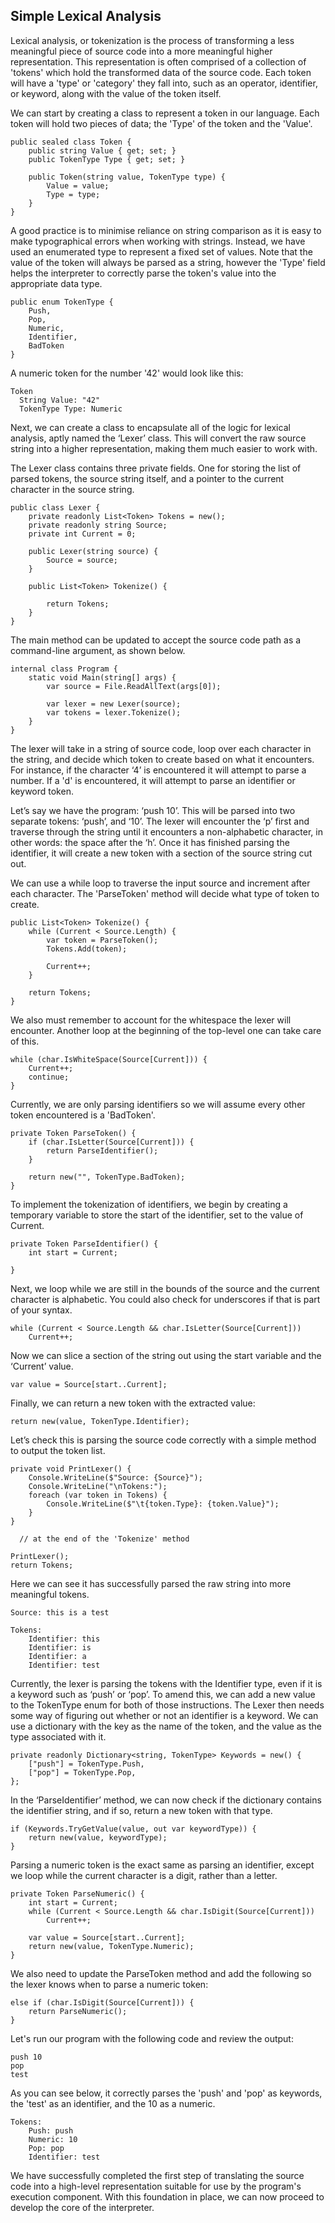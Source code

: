 ## Simple Lexical Analysis

Lexical analysis, or tokenization is the process of transforming a less meaningful piece of source code into a more meaningful higher representation. This representation is often comprised of a collection of 'tokens' which hold the transformed data of the source code. Each token will have a 'type' or 'category' they fall into, such as an operator, identifier, or keyword, along with the value of the token itself.

We can start by creating a class to represent a token in our language. Each token will hold two pieces of data; the 'Type' of the token and the 'Value'.

```
public sealed class Token {
    public string Value { get; set; }
    public TokenType Type { get; set; }

    public Token(string value, TokenType type) {
        Value = value;
        Type = type;
    }
}
```

A good practice is to minimise reliance on string comparison as it is easy to make typographical errors when working with strings. Instead, we have used an enumerated type to represent a fixed set of values. Note that the value of the token will always be parsed as a string, however the 'Type' field helps the interpreter to correctly parse the token's value into the appropriate data type.

```
public enum TokenType {
    Push,
    Pop,
    Numeric,
    Identifier,
    BadToken
}
```

A numeric token for the number '42' would look like this:

```
Token
  String Value: "42"
  TokenType Type: Numeric
```

Next, we can create a class to encapsulate all of the logic for lexical analysis, aptly named the ‘Lexer’ class. This will convert the raw source string into a higher representation, making them much easier to work with.

The Lexer class contains three private fields. One for storing the list of parsed tokens, the source string itself, and a pointer to the current character in the source string.

```
public class Lexer {
    private readonly List<Token> Tokens = new();
    private readonly string Source;
    private int Current = 0;

    public Lexer(string source) {
        Source = source;
    }

    public List<Token> Tokenize() {
        
        return Tokens;
    }
}
```

The main method can be updated to accept the source code path as a command-line argument, as shown below.

```
internal class Program {
    static void Main(string[] args) {
        var source = File.ReadAllText(args[0]);

        var lexer = new Lexer(source);
        var tokens = lexer.Tokenize();
    }
}
```

The lexer will take in a string of source code, loop over each character in the string, and decide which token to create based on what it encounters. For instance, if the character ‘4’ is encountered it will attempt to parse a number. If a 'd' is encountered, it will attempt to parse an identifier or keyword token.

Let’s say we have the program: ‘push 10’. This will be parsed into two separate tokens: ‘push’, and ‘10’. The lexer will encounter the ‘p’ first and traverse through the string until it encounters a non-alphabetic character, in other words: the space after the ‘h’. Once it has finished parsing the identifier, it will create a new token with a section of the source string cut out.

We can use a while loop to traverse the input source and increment after each character. The 'ParseToken' method will decide what type of token to create.

```
public List<Token> Tokenize() {
    while (Current < Source.Length) {
        var token = ParseToken();
        Tokens.Add(token);

        Current++;
    }

    return Tokens;
}
```

We also must remember to account for the whitespace the lexer will encounter. Another loop at the beginning of the top-level one can take care of this.

```
while (char.IsWhiteSpace(Source[Current])) {
    Current++;
    continue;
}
```

Currently, we are only parsing identifiers so we will assume every other token encountered is a 'BadToken'.

```
private Token ParseToken() {
    if (char.IsLetter(Source[Current])) {
        return ParseIdentifier();
    }

    return new("", TokenType.BadToken);
}
```

To implement the tokenization of identifiers, we begin by creating a temporary variable to store the start of the identifier, set to the value of Current.

```
private Token ParseIdentifier() {
    int start = Current;

}
```

Next, we loop while we are still in the bounds of the source and the current character is alphabetic. You could also check for underscores if that is part of your syntax.

```
while (Current < Source.Length && char.IsLetter(Source[Current]))
    Current++;
```

Now we can slice a section of the string out using the start variable and the ‘Current’ value.

```
var value = Source[start..Current];
```

Finally, we can return a new token with the extracted value:

```
return new(value, TokenType.Identifier);
```

Let’s check this is parsing the source code correctly with a simple method to output the token list.

```
private void PrintLexer() {
    Console.WriteLine($"Source: {Source}");
    Console.WriteLine("\nTokens:");
    foreach (var token in Tokens) {
        Console.WriteLine($"\t{token.Type}: {token.Value}");
    }
}
```

```
  // at the end of the 'Tokenize' method

PrintLexer();
return Tokens;
```

Here we can see it has successfully parsed the raw string into more meaningful tokens.

```
Source: this is a test

Tokens:
    Identifier: this
    Identifier: is
    Identifier: a
    Identifier: test
```

Currently, the lexer is parsing the tokens with the Identifier type, even if it is a keyword such as ‘push’ or ‘pop’. To amend this, we can add a new value to the TokenType enum for both of those instructions. The Lexer then needs some way of figuring out whether or not an identifier is a keyword. We can use a dictionary with the key as the name of the token, and the value as the type associated with it.

```
private readonly Dictionary<string, TokenType> Keywords = new() {
    ["push"] = TokenType.Push,
    ["pop"] = TokenType.Pop,
};
```

In the ‘ParseIdentifier’ method, we can now check if the dictionary contains the identifier string, and if so, return a new token with that type.

```
if (Keywords.TryGetValue(value, out var keywordType)) {
    return new(value, keywordType);
}
```

Parsing a numeric token is the exact same as parsing an identifier, except we loop while the current character is a digit, rather than a letter.

```
private Token ParseNumeric() {
    int start = Current;
    while (Current < Source.Length && char.IsDigit(Source[Current]))
        Current++;

    var value = Source[start..Current];
    return new(value, TokenType.Numeric);
}
```

We also need to update the ParseToken method and add the following so the lexer knows when to parse a numeric token:

```
else if (char.IsDigit(Source[Current])) {
    return ParseNumeric();
}
```

Let's run our program with the following code and review the output:

```
push 10
pop
test
```

As you can see below, it correctly parses the 'push' and 'pop' as keywords, the 'test' as an identifier, and the 10 as a numeric.

```
Tokens:
    Push: push
    Numeric: 10
    Pop: pop
    Identifier: test
```

We have successfully completed the first step of translating the source code into a high-level representation suitable for use by the program's execution component. With this foundation in place, we can now proceed to develop the core of the interpreter.